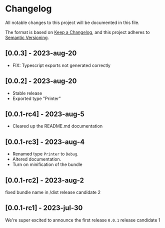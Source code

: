 # Changelog

All notable changes to this project will be documented in this file.

The format is based on [Keep a Changelog](https://keepachangelog.com/en/1.0.0/),
and this project adheres to [Semantic Versioning](https://semver.org/spec/v2.0.0.html).

## [0.0.3] - 2023-aug-20

-   FIX: Typescript exports not generated correctly

## [0.0.2] - 2023-aug-20

-   Stable release
-   Exported type "Printer"

## [0.0.1-rc4] - 2023-aug-5

-   Cleared up the README.md documentation

## [0.0.1-rc3] - 2023-aug-4

-   Renamed type `Printer` to `Debug`.
-   Altered documentation.
-   Turn on minification of the bundle

## [0.0.1-rc2] - 2023-aug-2

fixed bundle name in /dist release candidate 2

## [0.0.1-rc1] - 2023-jul-30

We're super excited to announce the first release `0.0.1` release candidate 1

